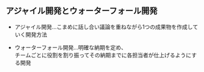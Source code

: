 ## アジャイル開発とウォーターフォール開発
- アジャイル開発…こまめに話し合い議論を重ねながら1つの成果物を作成していく開発方法

- ウォーターフォール開発…明確な納期を定め、  
  チームごとに役割を割り振ってその納期までに各担当者が仕上げるようにする開発
